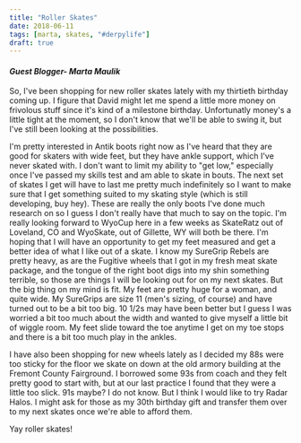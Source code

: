```yaml
---
title: "Roller Skates"
date: 2018-06-11
tags: [marta, skates, "#derpylife"]
draft: true
---
```

#### _Guest Blogger- **Marta Maulik**_

So, I've been shopping for new roller skates lately with my thirtieth birthday coming up. I figure that David might let me spend a little more money on frivolous stuff since it's kind of a milestone birthday. Unfortunatly money's a little tight at the moment, so I don't know that we'll be able to swing it, but I've still been looking at the possibilities. 

I'm pretty interested in Antik boots right now as I've heard that they are good for skaters with wide feet, but they have ankle support, which I've never skated with. I don't want to limit my ability to "get low," especially once I've passed my skills test and am able to skate in bouts. The next set of skates I get will have to last me pretty much indefinitely so I want to make sure that I get something suited to my skating style (which is still developing, buy hey). These are really the only boots I've done much research on so I guess I don't really have that much to say on the topic. I'm really looking forward to WyoCup here in a few weeks as SkateRatz out of Loveland, CO and WyoSkate, out of Gillette, WY will both be there. I'm hoping that I will have an opportunity to get my feet measured and get a better idea of what I like out of a skate. I know my SureGrip Rebels are pretty heavy, as are the Fugitive wheels that I got in my fresh meat skate package, and the tongue of the right boot digs into my shin something terrible, so those are things I will be looking out for on my next skates. But the big thing on my mind is fit. My feet are pretty huge for a woman, and quite wide. My SureGrips are size 11 (men's sizing, of course) and have turned out to be a bit too big. 10 1/2s may have been better but I guess I was worried a bit too much about the width and wanted to give myself a little bit of wiggle room. My feet slide toward the toe anytime I get on my toe stops and there is a bit too much play in the ankles.

I have also been shopping for new wheels lately as I decided my 88s were too sticky for the floor we skate on down at the old armory building at the Fremont County Fairground. I borrowed some 93s from coach and they felt pretty good to start with, but at our last practice I found that they were a little too slick. 91s maybe? I do not know. But I think I would like to try Radar Halos. I might ask for those as my 30th birthday gift and transfer them over to my next skates once we're able to afford them.

Yay roller skates!